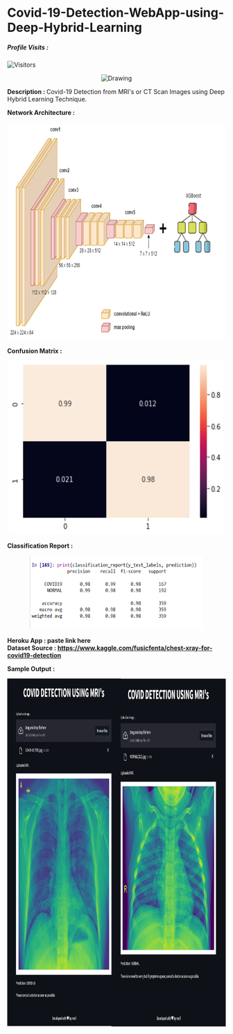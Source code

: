 # Covid-19-Detection-WebApp-using-Deep-Hybrid-Learning

##### Profile Visits :
![Visitors](https://visitor-badge.glitch.me/badge?page_id=ronylpatil.Covid-19-Detection-WebApp-using-Deep-Hybrid-Learning&left_color=lightgrey&right_color=red&left_text=visitors)

<p align="center">
  <img class="center" src ="https://www.uab.edu/news/images/2018/COVIDEvolution.jpg" alt="Drawing" style="width: 1350px; height: 600px">
</p>

<b>Description : </b> Covid-19 Detection from MRI's or CT Scan Images using Deep Hybrid Learning Technique.

<b>Network Architecture : </b>
<p align="center">
  <img class="center" src ="/main/vgg.png" alt="Drawing" style="width: 1000px; height: 500px">
</p>

<b>Confusion Matrix : </b>
<p align="center">
  <img class="center" src ="/main/confusion matrix.png" alt="Drawing" style="width: 500px; height: 400px">
</p>

<b>Classification Report : </b>
<p align="center">
  <img class="center" src ="/main/classification report.png" alt="Drawing" style="width: 400px; height: 170px">
</p>

<b>Heroku App : paste link here</b><br>
<b>Dataset Source : https://www.kaggle.com/fusicfenta/chest-xray-for-covid19-detection</b>

<b>Sample Output : </b>
<p align="center">
  <img class="center" src ="/main/Image 6.png" alt="Drawing" style="width: 1400px; height: 800px">
</p>

